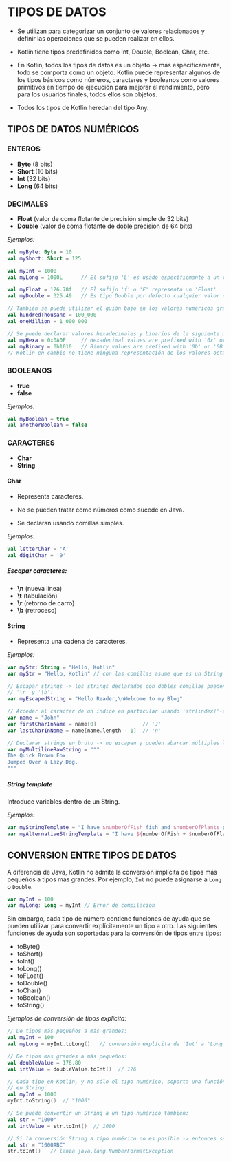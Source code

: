 
# TIPOS DE DATOS

- Se utilizan para categorizar un conjunto de valores relacionados y definir las operaciones que se pueden realizar en ellos.

- Kotlin tiene tipos predefinidos como Int, Double, Boolean, Char, etc.

- En Kotlin, todos los tipos de datos es un objeto &rarr; más específicamente, todo se comporta como un objeto. 
Kotlin puede representar algunos de los tipos básicos como números, caracteres y booleanos como valores primitivos en tiempo de ejecución para mejorar el rendimiento, pero para los usuarios finales, todos ellos son objetos.

- Todos los tipos de Kotlin heredan del tipo Any.


## TIPOS DE DATOS NUMÉRICOS

### ENTEROS

- **Byte**  (8 bits)
- **Short** (16 bits)
- **Int**   (32 bits)
- **Long**  (64 bits)

### DECIMALES


- **Float** (valor de coma flotante de precisión simple de 32 bits)
- **Double**  (valor de coma flotante de doble precisión de 64 bits)


*Ejemplos:*

```kotlin
val myByte: Byte = 10
val myShort: Short = 125

val myInt = 1000
val myLong = 1000L      // El sufijo 'L' es usado específicmante a un valor 'Long'

val myFloat = 126.78f   // El sufijo 'f' o 'F' representa un 'Float'
val myDouble = 325.49   // Es tipo Double por defecto cualquier valor decimal si no se especifica con f de Float

// También se puede utilizar el guión bajo en los valores numéricos grandes para hacerlos más legibles:
val hundredThousand = 100_000
val oneMillion = 1_000_000

// Se puede declarar valores hexadecimales y binarios de la siguiente manera:
val myHexa = 0x0A0F     // Hexadecimal values are prefixed with '0x' or '0X'
val myBinary = 0b1010   // Binary values are prefixed with '0b' or '0B'
// Kotlin en cambio no tiene ninguna representación de los valores octales.
```

### BOOLEANOS

- **true**
- **false**

*Ejemplos:*

```kotlin
val myBoolean = true
val anotherBoolean = false
```

### CARACTERES

- **Char**
- **String**

#### Char

  - Representa caracteres.

  - No se pueden tratar como números como sucede en Java.

  - Se declaran usando comillas simples.

*Ejemplos:*

```kotlin
val letterChar = 'A'
val digitChar = '9'
```

##### Escapar caracteres:

* **\n** (nueva línea)
* **\t** (tabulación)
* **\r** (retorno de carro)
* **\b** (retroceso)

#### String

- Representa una cadena de caracteres.

*Ejemplos:*

```kotlin
var myStr: String = "Hello, Kotlin"
var myStr = "Hello, Kotlin" // con las comillas asume que es un String por defecto y no hace falta una declaración explícita.

// Escapar strings -> los strings declarados con dobles comillas pueden escapar caracteres como '\n', '\t',
// '\r' y '\b':
var myEscapedString = "Hello Reader,\nWelcome to my Blog"

// Acceder al caracter de un índice en particular usando 'str[index]'-> comienza el índice en 0.
var name = "John"
var firstCharInName = name[0]               // 'J'
var lastCharInName = name[name.length - 1]  // 'n'

// Declarar strings en bruto -> no escapan y pueden abarcar múltiples líneas:
var myMultilineRawString = """
The Quick Brown Fox
Jumped Over a Lazy Dog.
"""
```

##### String template

Introduce variables dentro de un String.

*Ejemplos:*

```kotlin
var myStringTemplate = "I have $numberOfFish fish and $numberOfPlants plants"
var myAlternativeStringTemplate = "I have ${numberOfFish + $numberOfPlants} fish and plants"
```

## CONVERSION ENTRE TIPOS DE DATOS

A diferencia de Java, Kotlin no admite la conversión implícita de tipos más pequeños a tipos más grandes.
Por ejemplo, `Int` no puede asignarse a `Long` o `Double`.

```kotlin
var myInt = 100
var myLong: Long = myInt // Error de compilación
```

Sin embargo, cada tipo de número contiene funciones de ayuda que se pueden utilizar para convertir explícitamente
un tipo a otro. Las siguientes funciones de ayuda son soportadas para la conversión de tipos entre tipos:

+ toByte()
+ toShort()
+ toInt()
+ toLong()
+ toFLoat()
+ toDouble()
+ toChar()
+ toBoolean()
+ toString()

*Ejemplos de conversión de tipos explícita:*

```kotlin
// De tipos más pequeños a más grandes:
val myInt = 100
val myLong = myInt.toLong()   // conversión explícita de 'Int' a 'Long'

// De tipos más grandes a más pequeños:
val doubleValue = 176.80
val intValue = doubleValue.toInt()  // 176

// Cada tipo en Kotlin, y no sólo el tipo numérico, soporta una función de ayuda llamada toString() para convertirlo
// en String:
val myInt = 1000
myInt.toString()  // "1000"

// Se puede convertir un String a un tipo numérico también:
val str = "1000"
val intValue = str.toInt()  // 1000

// Si la conversión String a tipo numérico no es posible -> entonces se lanza una excepción NumberFormatException:
val str = "1000ABC"
str.toInt()   // lanza java.lang.NumberFormatException
```



